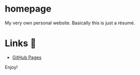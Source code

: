 # homepage
My very own personal website. Basically this is just a résumé.

# Links 🔗
- [GitHub Pages](dreznichenko.github.io/homepage/)

Enjoy!
